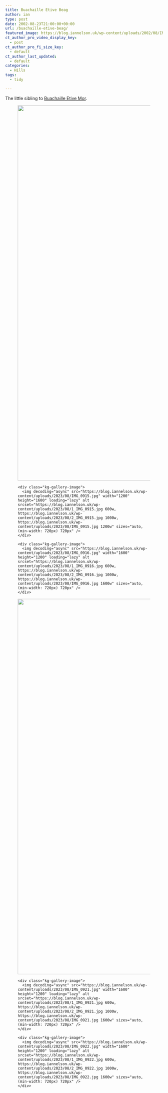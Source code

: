 ```yaml
---
title: Buachaille Etive Beag
author: ian
type: post
date: 2002-08-23T21:00:00+00:00
url: /buachaille-etive-beag/
featured_image: https://blog.iannelson.uk/wp-content/uploads/2002/08/IMG_0921-1.jpg
ct_author_pro_video_display_key:
  - post
ct_author_pro_fi_size_key:
  - default
ct_author_last_updated:
  - default
categories:
  - Hills
tags:
  - tidy

---
```

The little sibling to [Buachaille Etive Mor][1].<figure class="kg-card kg-gallery-card kg-width-wide"> 

<div class="kg-gallery-container">
  <div class="kg-gallery-row">
    <div class="kg-gallery-image">
      <img decoding="async" src="https://blog.iannelson.uk/wp-content/uploads/2023/08/IMG_0923.jpg" width="1600" height="1200" loading="lazy" alt srcset="https://blog.iannelson.uk/wp-content/uploads/2023/08/1_IMG_0923.jpg 600w, https://blog.iannelson.uk/wp-content/uploads/2023/08/2_IMG_0923.jpg 1000w, https://blog.iannelson.uk/wp-content/uploads/2023/08/IMG_0923.jpg 1600w" sizes="auto, (min-width: 720px) 720px" />
    </div>
    
    <div class="kg-gallery-image">
      <img decoding="async" src="https://blog.iannelson.uk/wp-content/uploads/2023/08/IMG_0915.jpg" width="1200" height="1600" loading="lazy" alt srcset="https://blog.iannelson.uk/wp-content/uploads/2023/08/1_IMG_0915.jpg 600w, https://blog.iannelson.uk/wp-content/uploads/2023/08/2_IMG_0915.jpg 1000w, https://blog.iannelson.uk/wp-content/uploads/2023/08/IMG_0915.jpg 1200w" sizes="auto, (min-width: 720px) 720px" />
    </div>
    
    <div class="kg-gallery-image">
      <img decoding="async" src="https://blog.iannelson.uk/wp-content/uploads/2023/08/IMG_0916.jpg" width="1600" height="1200" loading="lazy" alt srcset="https://blog.iannelson.uk/wp-content/uploads/2023/08/1_IMG_0916.jpg 600w, https://blog.iannelson.uk/wp-content/uploads/2023/08/2_IMG_0916.jpg 1000w, https://blog.iannelson.uk/wp-content/uploads/2023/08/IMG_0916.jpg 1600w" sizes="auto, (min-width: 720px) 720px" />
    </div>
  </div>
  
  <div class="kg-gallery-row">
    <div class="kg-gallery-image">
      <img decoding="async" src="https://blog.iannelson.uk/wp-content/uploads/2023/08/IMG_0919.jpg" width="1600" height="1200" loading="lazy" alt srcset="https://blog.iannelson.uk/wp-content/uploads/2023/08/1_IMG_0919.jpg 600w, https://blog.iannelson.uk/wp-content/uploads/2023/08/2_IMG_0919.jpg 1000w, https://blog.iannelson.uk/wp-content/uploads/2023/08/IMG_0919.jpg 1600w" sizes="auto, (min-width: 720px) 720px" />
    </div>
    
    <div class="kg-gallery-image">
      <img decoding="async" src="https://blog.iannelson.uk/wp-content/uploads/2023/08/IMG_0921.jpg" width="1600" height="1200" loading="lazy" alt srcset="https://blog.iannelson.uk/wp-content/uploads/2023/08/1_IMG_0921.jpg 600w, https://blog.iannelson.uk/wp-content/uploads/2023/08/2_IMG_0921.jpg 1000w, https://blog.iannelson.uk/wp-content/uploads/2023/08/IMG_0921.jpg 1600w" sizes="auto, (min-width: 720px) 720px" />
    </div>
    
    <div class="kg-gallery-image">
      <img decoding="async" src="https://blog.iannelson.uk/wp-content/uploads/2023/08/IMG_0922.jpg" width="1600" height="1200" loading="lazy" alt srcset="https://blog.iannelson.uk/wp-content/uploads/2023/08/1_IMG_0922.jpg 600w, https://blog.iannelson.uk/wp-content/uploads/2023/08/2_IMG_0922.jpg 1000w, https://blog.iannelson.uk/wp-content/uploads/2023/08/IMG_0922.jpg 1600w" sizes="auto, (min-width: 720px) 720px" />
    </div>
  </div>
</div></figure>

 [1]: https://blog.iannelson.uk/buachaille-etive-mor/